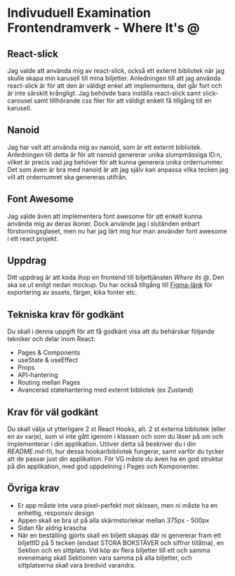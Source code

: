 # Indivuduell Examination Frontendramverk - Where It's @

## React-slick
Jag valde att använda mig av react-slick, också ett externt bibliotek när jag skulle skapa min karusell till mina biljetter. Anledningen till att jag använda react-slick är för att den är väldigt enkel att implementera, det går fort och är inte särskilt krångligt. Jag behövde bara inställa react-slick samt slick-carousel samt tillhörande css filer för att väldigt enkelt få tillgång till en karusell.

## Nanoid
Jag har valt att använda mig av nanoid, som är ett externt bibliotek. Anledningen till detta är för att nanoid genererar unika slumpmässiga ID:n, vilket är precis vad jag behöver för att kunna generera unika ordernummer. Det som även är bra med nanoid är att jag själv kan anpassa vilka tecken jag vill att ordernumret ska genereras utifrån.

## Font Awesome
Jag valde även att implementera font awesome för att enkelt kunna använda mig av deras ikoner. Dock använde jag i slutänden enbart förstorningsglaset, men nu har jag lärt mig hur man använder font awesome i ett react projekt.  

## Uppdrag
Ditt uppdrag är att koda ihop en frontend till biljettjänsten *Where its @*. Den ska se ut enligt nedan mockup. Du har också tillgång till [Figma-länk](https://www.figma.com/file/vcgWPPy2q44oZZ2eORL1wB/Where-its-light?node-id=0%3A1) för exportering av assets, färger, kika fonter etc.

## Tekniska krav för godkänt
Du skall i denna uppgift för att få godkänt visa att du behärskar följande tekniker och delar inom React:
- Pages & Components
- useState & useEffect
- Props
- API-hantering
- Routing mellan Pages
- Avancerad statehantering med externt bibliotek (ex Zustand)

## Krav för väl godkänt
Du skall välja ut ytterligare 2 st React Hooks, alt. 2 st externa bibliotek (eller en av varje), som vi inte gått igenom i klassen och som du läser på om och implementerar i din applikation. Utöver detta så beskriver du i din *README.md*-fil, hur dessa hookar/bibliotek fungerar, samt varför du tycker att de passar just din applikation. För VG måste du även ha en god struktur på din applikation, med god uppdelning i Pages och Komponenter.

## Övriga krav
- Er app måste inte vara pixel-perfekt mot skissen, men ni måste ha en enhetlig, responsiv design
- Appen skall se bra ut på alla skärmstorlekar mellan 375px - 500px
- Sidan får aldrig krascha
- När en beställing gjorts skall en biljett skapas där ni genererar fram ett biljettID på 5 tecken (endast STORA BOKSTÄVER och siffror tillåtna), en Sektion och en sittplats. Vid köp av flera biljetter till ett och samma evenemang skall Sektionen vara samma på alla biljetter, och sittplatserna skall vara bredvid varandra.